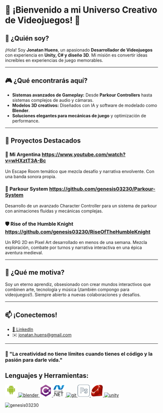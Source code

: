 # 👾 ¡Bienvenido a mi Universo Creativo de Videojuegos! 🚀  

## 👋 ¿Quién soy?  
¡Hola! Soy **Jonatan Huens**, un apasionado **Desarrollador de Videojuegos** con experiencia en **Unity, C# y diseño 3D**. Mi misión es convertir ideas increíbles en experiencias de juego memorables.

---

## 🎮 ¿Qué encontrarás aquí?  
- **Sistemas avanzados de Gameplay:** Desde **Parkour Controllers** hasta sistemas complejos de audio y cámaras.  
- **Modelos 3D creativos:** Diseñados con IA y software de modelado como **Blender**.  
- **Soluciones elegantes para mecánicas de juego** y optimización de performance.

---

## 🚀 Proyectos Destacados  
### 🎲 **Mi Argentina**  https://www.youtube.com/watch?v=wHXztT3A-Bc
Un Escape Room temático que mezcla desafío y narrativa envolvente. Con una banda sonora propia.

### 🏃 **Parkour System**  https://github.com/genesis03230/Parkour-System
Desarrollo de un avanzado Character Controller para un sistema de parkour con animaciones fluidas y mecánicas complejas.

### 🛡️ **Rise of the Humble Knight**  https://github.com/genesis03230/RiseOfTheHumbleKnight
Un RPG 2D en Pixel Art desarrollado en menos de una semana. Mezcla exploración, combate por turnos y narrativa interactiva en una épica aventura medieval.  

---

## 🎯 ¿Qué me motiva?  
Soy un eterno aprendiz, obsesionado con crear mundos interactivos que combinen arte, tecnología y música (¡también compongo para videojuegos!). Siempre abierto a nuevas colaboraciones y desafíos.

---

## 📫 ¡Conectemos!  
- [💼 LinkedIn](https://www.linkedin.com/in/jonatan-huens-gamedev)  
- ✉️ jonatan.huens@gmail.com

---
### 🌟 "La creatividad no tiene límites cuando tienes el código y la pasión para darle vida."  


<h2 align="left">Lenguajes y Herramientas:</h2>

<p align="left"> <a href="https://developer.android.com" target="_blank" rel="noreferrer"> <img src="https://raw.githubusercontent.com/devicons/devicon/master/icons/android/android-original-wordmark.svg" alt="android" width="40" height="40"/> </a> <a href="https://www.blender.org/" target="_blank" rel="noreferrer"> <img src="https://download.blender.org/branding/community/blender_community_badge_white.svg" alt="blender" width="40" height="40"/> </a> <a href="https://www.w3schools.com/cs/" target="_blank" rel="noreferrer"> <img src="https://raw.githubusercontent.com/devicons/devicon/master/icons/csharp/csharp-original.svg" alt="csharp" width="40" height="40"/> </a> <a href="https://dotnet.microsoft.com/" target="_blank" rel="noreferrer"> <img src="https://raw.githubusercontent.com/devicons/devicon/master/icons/dot-net/dot-net-original-wordmark.svg" alt="dotnet" width="40" height="40"/> </a> <a href="https://git-scm.com/" target="_blank" rel="noreferrer"> <img src="https://www.vectorlogo.zone/logos/git-scm/git-scm-icon.svg" alt="git" width="40" height="40"/> </a> <a href="https://www.photoshop.com/en" target="_blank" rel="noreferrer"> <img src="https://raw.githubusercontent.com/devicons/devicon/master/icons/photoshop/photoshop-line.svg" alt="photoshop" width="40" height="40"/> </a> <a href="https://www.ruby-lang.org/en/" target="_blank" rel="noreferrer"> <img src="https://raw.githubusercontent.com/devicons/devicon/master/icons/ruby/ruby-original.svg" alt="ruby" width="40" height="40"/> </a> <a href="https://unity.com/" target="_blank" rel="noreferrer"> <img src="https://www.vectorlogo.zone/logos/unity3d/unity3d-icon.svg" alt="unity" width="40" height="40"/> </a> </p>

<p><img align="center" src="https://github-readme-stats.vercel.app/api/top-langs?username=genesis03230&show_icons=true&locale=en&layout=compact" alt="genesis03230" /></p>
